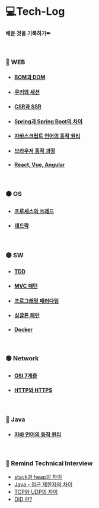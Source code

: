 # 💻Tech-Log
#### 배운 것을 기록하기✏
<br/>

### 🔴 WEB

- #### [BOM과 DOM](./web/BOMandDOM.md)
- #### [쿠키와 세션](./web/CookieAndSession.md)
- #### [CSR과 SSR](./web/CSRandSSR.md)
- #### [Spring과 Spring Boot의 차이](./web/SpringAndSpringBoot.md)
- #### [자바스크립트 언어의 동작 원리](./web/JsOperation.md)
- #### [브라우저 동작 과정](./web/BrowserOperation.md)
- #### [React, Vue, Angular](./web/ReactVueAngular.md)

<br/>

### 🟠 OS

- #### [프로세스와 쓰레드](./os/ProcessAndThread.md)
- #### [데드락](./os/DeadLock.md)
<br/>

### 🟡 SW

- #### [TDD](./sw/Tdd.md)
- #### [MVC 패턴](./sw/MVC.md)
- #### [프로그래밍 패러다임](./sw/ProgrammingParadigm.md)
- #### [싱글톤 패턴](./sw/Singleton.md)
- #### [Docker](./sw/Docker.md)
<br/>

### 🟢 Network

- #### [OSI 7계층](./network/OSI7layer.md)
- #### [HTTP와 HTTPS](./network/HttpAndHttps.md)
<br/>

### 🔵 Java
- #### [자바 언어의 동작 원리](./java/JavaOperation.md)

<br/>

### 🌵 Remind Technical Interview

* [stack과 heap의 차이](./docs/interview/DiffToStackAndHeap.md)
* [Java - 접근 제한자의 차이](./docs/interview/AccessModifier.md)
* [TCP와 UDP의 차이](./docs/interview/DiffToTcpAndUdp.md)
* [DID 란?](./docs/interview/Did.md)
